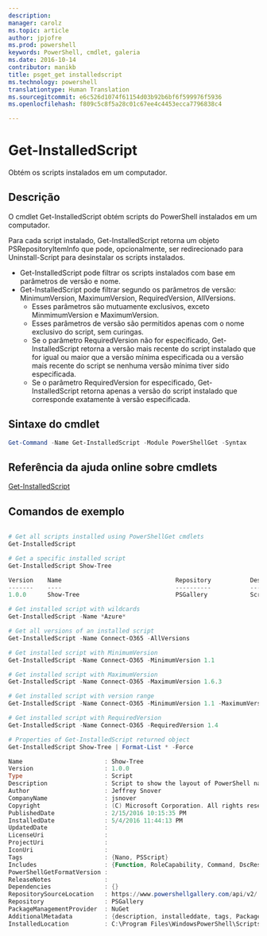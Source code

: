 ```yaml
---
description: 
manager: carolz
ms.topic: article
author: jpjofre
ms.prod: powershell
keywords: PowerShell, cmdlet, galeria
ms.date: 2016-10-14
contributor: manikb
title: psget_get installedscript
ms.technology: powershell
translationtype: Human Translation
ms.sourcegitcommit: e6c526d1074f61154d03b92b6bf6f599976f5936
ms.openlocfilehash: f809c5c8f5a28c01c67ee4c4453ecca7796838c4

---
```


# Get-InstalledScript

Obtém os scripts instalados em um computador.

## Descrição

O cmdlet Get-InstalledScript obtém scripts do PowerShell instalados em um computador.

Para cada script instalado, Get-InstalledScript retorna um objeto PSRepositoryItemInfo que pode, opcionalmente, ser redirecionado para Uninstall-Script para desinstalar os scripts instalados.

- Get-InstalledScript pode filtrar os scripts instalados com base em parâmetros de versão e nome.
- Get-InstalledScript pode filtrar segundo os parâmetros de versão: MinimumVersion, MaximumVersion, RequiredVersion, AllVersions.
  - Esses parâmetros são mutuamente exclusivos, exceto MinmimumVersion e MaximumVersion.
  - Esses parâmetros de versão são permitidos apenas com o nome exclusivo do script, sem curingas.
  - Se o parâmetro RequiredVersion não for especificado, Get-InstalledScript retorna a versão mais recente do script instalado que for igual ou maior que a versão mínima especificada ou a versão mais recente do script se nenhuma versão mínima tiver sido especificada. 
  - Se o parâmetro RequiredVersion for especificado, Get-InstalledScript retorna apenas a versão do script instalado que corresponde exatamente à versão especificada.

## Sintaxe do cmdlet

```powershell
Get-Command -Name Get-InstalledScript -Module PowerShellGet -Syntax
```

## Referência da ajuda online sobre cmdlets

[Get-InstalledScript](http://go.microsoft.com/fwlink/?LinkId=619790)

## Comandos de exemplo

```powershell

# Get all scripts installed using PowerShellGet cmdlets
Get-InstalledScript

# Get a specific installed script
Get-InstalledScript Show-Tree

Version    Name                                Repository           Description
-------    ----                                ----------           -----------
1.0.0      Show-Tree                           PSGallery            Script to show the layout of PowerShell namespaces (Tr...

# Get installed script with wildcards
Get-InstalledScript -Name *Azure*

# Get all versions of an installed script
Get-InstalledScript -Name Connect-O365 -AllVersions

# Get installed script with MinimumVersion
Get-InstalledScript -Name Connect-O365 -MinimumVersion 1.1

# Get installed script with MaximumVersion
Get-InstalledScript -Name Connect-O365 -MaximumVersion 1.6.3

# Get installed script with version range
Get-InstalledScript -Name Connect-O365 -MinimumVersion 1.1 -MaximumVersion 1.6.3

# Get installed script with RequiredVersion
Get-InstalledScript -Name Connect-O365 -RequiredVersion 1.4

# Properties of Get-InstalledScript returned object
Get-InstalledScript Show-Tree | Format-List * -Force

Name                       : Show-Tree
Version                    : 1.0.0
Type                       : Script
Description                : Script to show the layout of PowerShell namespaces (Trees) using ASCII
Author                     : Jeffrey Snover
CompanyName                : jsnover
Copyright                  : (C) Microsoft Corporation. All rights reserved.
PublishedDate              : 2/15/2016 10:15:35 PM
InstalledDate              : 5/4/2016 11:44:13 PM
UpdatedDate                :
LicenseUri                 :
ProjectUri                 :
IconUri                    :
Tags                       : {Nano, PSScript}
Includes                   : {Function, RoleCapability, Command, DscResource...}
PowerShellGetFormatVersion :
ReleaseNotes               :
Dependencies               : {}
RepositorySourceLocation   : https://www.powershellgallery.com/api/v2/
Repository                 : PSGallery
PackageManagementProvider  : NuGet
AdditionalMetadata         : {description, installeddate, tags, PackageManagementProvider...}
InstalledLocation          : C:\Program Files\WindowsPowerShell\Scripts


```




<!--HONumber=Oct16_HO2-->


